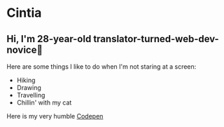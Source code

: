 # Cintia

## Hi, I'm 28-year-old **translator-turned-web-dev-novice**🐣

Here are some things I like to do when I'm not staring at a screen:
- Hiking
- Drawing
- Travelling
- Chillin' with my cat

Here is my very humble [Codepen](https://codepen.io/bewarethebananapeel)

